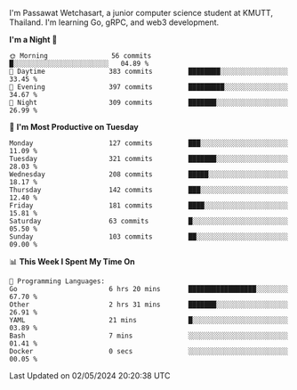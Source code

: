 
I'm Passawat Wetchasart, a junior computer science student at KMUTT, Thailand. I'm learning Go, gRPC, and web3 development.



<!--START_SECTION:waka-->
**I'm a Night 🦉** 

```text
🌞 Morning                56 commits          █░░░░░░░░░░░░░░░░░░░░░░░░   04.89 % 
🌆 Daytime                383 commits         ████████░░░░░░░░░░░░░░░░░   33.45 % 
🌃 Evening                397 commits         █████████░░░░░░░░░░░░░░░░   34.67 % 
🌙 Night                  309 commits         ███████░░░░░░░░░░░░░░░░░░   26.99 % 
```
📅 **I'm Most Productive on Tuesday** 

```text
Monday                   127 commits         ███░░░░░░░░░░░░░░░░░░░░░░   11.09 % 
Tuesday                  321 commits         ███████░░░░░░░░░░░░░░░░░░   28.03 % 
Wednesday                208 commits         █████░░░░░░░░░░░░░░░░░░░░   18.17 % 
Thursday                 142 commits         ███░░░░░░░░░░░░░░░░░░░░░░   12.40 % 
Friday                   181 commits         ████░░░░░░░░░░░░░░░░░░░░░   15.81 % 
Saturday                 63 commits          █░░░░░░░░░░░░░░░░░░░░░░░░   05.50 % 
Sunday                   103 commits         ██░░░░░░░░░░░░░░░░░░░░░░░   09.00 % 
```


📊 **This Week I Spent My Time On** 

```text
💬 Programming Languages: 
Go                       6 hrs 20 mins       █████████████████░░░░░░░░   67.70 % 
Other                    2 hrs 31 mins       ███████░░░░░░░░░░░░░░░░░░   26.91 % 
YAML                     21 mins             █░░░░░░░░░░░░░░░░░░░░░░░░   03.89 % 
Bash                     7 mins              ░░░░░░░░░░░░░░░░░░░░░░░░░   01.41 % 
Docker                   0 secs              ░░░░░░░░░░░░░░░░░░░░░░░░░   00.05 % 
```


 Last Updated on 02/05/2024 20:20:38 UTC
<!--END_SECTION:waka-->

<!--
**markpassawat/markpassawat** is a ✨ _special_ ✨ repository because its `README.md` (this file) appears on your GitHub profile.

Here are some ideas to get you started:

- 🔭 I’m currently working on ...
- 🌱 I’m currently learning ...
- 👯 I’m looking to collaborate on ...
- 🤔 I’m looking for help with ...
- 💬 Ask me about ...
- 📫 How to reach me: ...
- 😄 Pronouns: He/Him
- ⚡ Fun fact: ...
-->
